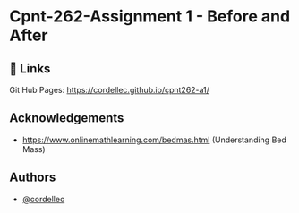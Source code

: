 
# Cpnt-262-Assignment 1 - Before and After
## 🔗 Links
Git Hub Pages: https://cordellec.github.io/cpnt262-a1/



## Acknowledgements

 - https://www.onlinemathlearning.com/bedmas.html (Understanding Bed Mass)


## Authors

- [@cordellec](https://github.com/cordellec)

